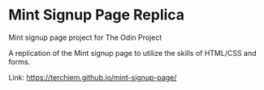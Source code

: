 # Mint Signup Page Replica
Mint signup page project for The Odin Project

A replication of the Mint signup page to utilize the skills of HTML/CSS and forms.

Link: https://terchiem.github.io/mint-signup-page/